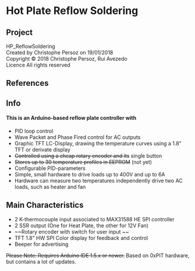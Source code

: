 # Hot Plate Reflow Soldering
## Project
HP_ReflowSoldering  
Created by Christophe Persoz on 19/01/2018  
Copyright © 2018 Christophe Persoz, Rui Avezedo  
Licence All rights reserved  


## References

## Info
#### This is an Arduino-based reflow plate controller with
* PID loop control  
* Wave Packet and Phase Fired control for AC outputs  
* Graphic TFT LC-Display, drawing the temperature curves using a 1.8" TFT or derivate display
* ~~Controlled using a cheap rotary encoder and its~~ single button  
* ~~Stores up to 30 temperature profiles in EEPROM~~  (not yet)
* Configurable PID-parameters  
* Simple, small hardware to drive loads up to 400V and up to 6A  
* Hardware can measure two temperatures independently drive two AC loads, such as heater and fan

## Main Characteristics
* 2 K-thermocouple input associated to MAX31588 HE SPI controller  
* 2 SSR output (One for Heat Plate, the other for 12V Fan)  
* ~~Rotary encoder with switch for user input  ~~
* TFT 1.8" HW SPI Color display for feedback and control  
* Beeper for advertising  

~~Please Note: Requires Arduino IDE 1.5.x or newer.~~
Based on 0xPIT hardware, but contains a lot of updates.
